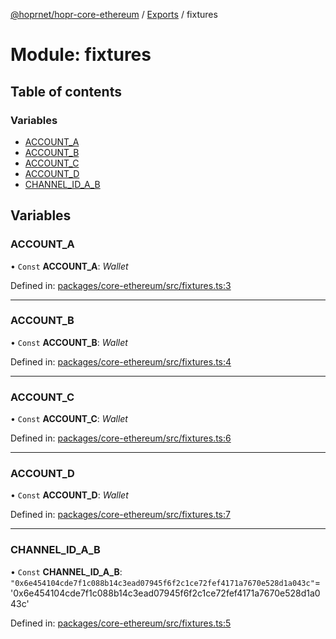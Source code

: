 [@hoprnet/hopr-core-ethereum](../README.md) / [Exports](../modules.md) / fixtures

# Module: fixtures

## Table of contents

### Variables

- [ACCOUNT_A](fixtures.md#account_a)
- [ACCOUNT_B](fixtures.md#account_b)
- [ACCOUNT_C](fixtures.md#account_c)
- [ACCOUNT_D](fixtures.md#account_d)
- [CHANNEL_ID_A_B](fixtures.md#channel_id_a_b)

## Variables

### ACCOUNT_A

• `Const` **ACCOUNT_A**: _Wallet_

Defined in: [packages/core-ethereum/src/fixtures.ts:3](https://github.com/hoprnet/hoprnet/blob/448a47a/packages/core-ethereum/src/fixtures.ts#L3)

---

### ACCOUNT_B

• `Const` **ACCOUNT_B**: _Wallet_

Defined in: [packages/core-ethereum/src/fixtures.ts:4](https://github.com/hoprnet/hoprnet/blob/448a47a/packages/core-ethereum/src/fixtures.ts#L4)

---

### ACCOUNT_C

• `Const` **ACCOUNT_C**: _Wallet_

Defined in: [packages/core-ethereum/src/fixtures.ts:6](https://github.com/hoprnet/hoprnet/blob/448a47a/packages/core-ethereum/src/fixtures.ts#L6)

---

### ACCOUNT_D

• `Const` **ACCOUNT_D**: _Wallet_

Defined in: [packages/core-ethereum/src/fixtures.ts:7](https://github.com/hoprnet/hoprnet/blob/448a47a/packages/core-ethereum/src/fixtures.ts#L7)

---

### CHANNEL_ID_A_B

• `Const` **CHANNEL_ID_A_B**: `"0x6e454104cde7f1c088b14c3ead07945f6f2c1ce72fef4171a7670e528d1a043c"`= '0x6e454104cde7f1c088b14c3ead07945f6f2c1ce72fef4171a7670e528d1a043c'

Defined in: [packages/core-ethereum/src/fixtures.ts:5](https://github.com/hoprnet/hoprnet/blob/448a47a/packages/core-ethereum/src/fixtures.ts#L5)
